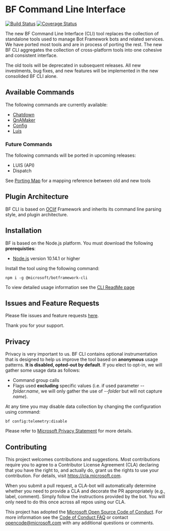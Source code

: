# BF Command Line Interface

[![Build Status](https://fuselabs.visualstudio.com/SDK_v4/_apis/build/status/CLI/Botframework-CLI-CI-PR?branchName=master)](https://fuselabs.visualstudio.com/SDK_v4/_build/latest?definitionId=537&branchName=master)
[![Coverage Status](https://img.shields.io/coveralls/github/microsoft/botframework-cli/master)](https://coveralls.io/github/microsoft/botframework-cli?branch=master)

The new BF Command Line Interface (CLI) tool replaces the collection of standalone tools used to manage Bot Framework bots and related services. We have ported most tools and are in process of porting the rest. The new BF CLI aggregates the collection of cross-platform tools into one cohesive and consistent interface.

The old tools will be deprecated in subsequent releases. All new investments, bug fixes, and new features will be implemented in the new consolided BF CLI alone.

## Available Commands
The following commands are currently available:
* [Chatdown](https://github.com/microsoft/botframework-cli/tree/master/packages/cli#bf-chatdown) 
* [QnAMaker](https://github.com/microsoft/botframework-cli/tree/master/packages/cli#bf-qnamaker)
* [Config](https://github.com/microsoft/botframework-cli/tree/master/packages/cli#bf-config)
* [Luis](https://github.com/microsoft/botframework-cli/tree/emimunoz/luis/packages/cli#bf-luis)

### Future Commands
The following commands will be ported in upcoming releases:
* LUIS (API)
* Dispatch

See [Porting Map](https://github.com/microsoft/botframework-cli/blob/master/PortingMap.md) for a mapping reference between old and new tools


## Plugin Architecture
BF CLI is based on [OClif](https://github.com/oclif/oclif) Framework and inherits its command line parsing style, and plugin architecture. 

## Installation

BF is based on the Node.js platform. You must download the following __prerequisties__:

* [Node.js](https://nodejs.org/) version 10.14.1 or higher

Install the tool using the following command: 

~~~
npm i -g @microsoft/botframework-cli
~~~

To view detailed usage information see the [CLI ReadMe page](https://github.com/microsoft/botframework-cli/tree/master/packages/cli)

## Issues and Feature Requests
Please file issues and feature requests [here](https://github.com/microsoft/botframework-cli/issues).

Thank you for your support.

## Privacy
Privacy is very important to us. BF CLI contains optional instrumentation that is designed to help us improve the tool based on **anonymous** usage patterns. __It is disabled, opted-out by default__. If you elect to opt-in, we will gather some usage data as follows:
* Command group calls
* Flags used **excluding** specific values (i.e. if used parameter _--folder:name_, we will only gather the use of _--folder_ but will not capture _name_).

At any time you may disable data collection by changing the configuration using command:
~~~ 
bf config:telemetry:disable
~~~

Please refer to [Microsoft Privacy Statement](https://privacy.microsoft.com/en-US/privacystatement) for more details.  

## Contributing

This project welcomes contributions and suggestions.  Most contributions require you to agree to a
Contributor License Agreement (CLA) declaring that you have the right to, and actually do, grant us
the rights to use your contribution. For details, visit https://cla.microsoft.com.

When you submit a pull request, a CLA-bot will automatically determine whether you need to provide
a CLA and decorate the PR appropriately (e.g., label, comment). Simply follow the instructions
provided by the bot. You will only need to do this once across all repos using our CLA.

This project has adopted the [Microsoft Open Source Code of Conduct](https://opensource.microsoft.com/codeofconduct/).
For more information see the [Code of Conduct FAQ](https://opensource.microsoft.com/codeofconduct/faq/) or
contact [opencode@microsoft.com](mailto:opencode@microsoft.com) with any additional questions or comments.
